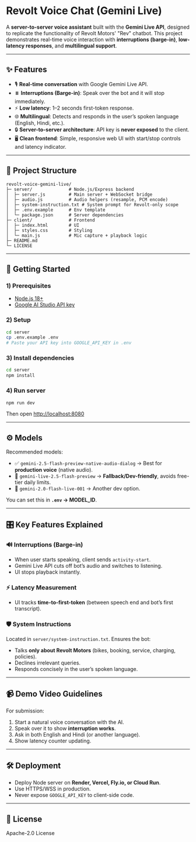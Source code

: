 # Revolt Voice Chat (Gemini Live)

A **server-to-server voice assistant** built with the **Gemini Live API**, designed to replicate the functionality of Revolt Motors' "Rev" chatbot. This project demonstrates real-time voice interaction with **interruptions (barge-in)**, **low-latency responses**, and **multilingual support**.

---

## ✨ Features
- 🎙️ **Real-time conversation** with Google Gemini Live API.
- ⏸️ **Interruptions (Barge-in)**: Speak over the bot and it will stop immediately.
- ⚡ **Low latency**: 1–2 seconds first-token response.
- 🌐 **Multilingual**: Detects and responds in the user’s spoken language (English, Hindi, etc.).
- 🔒 **Server-to-server architecture**: API key is **never exposed** to the client.
- 🖥️ **Clean frontend**: Simple, responsive web UI with start/stop controls and latency indicator.

---

## 📂 Project Structure
```
revolt-voice-gemini-live/
├─ server/              # Node.js/Express backend
│  ├─ server.js         # Main server + WebSocket bridge
│  ├─ audio.js          # Audio helpers (resample, PCM encode)
│  ├─ system-instruction.txt # System prompt for Revolt-only scope
│  ├─ .env.example      # Env template
│  └─ package.json      # Server dependencies
├─ client/              # Frontend
│  ├─ index.html        # UI
│  ├─ styles.css        # Styling
│  └─ main.js           # Mic capture + playback logic
├─ README.md
└─ LICENSE
```

---

## 🚀 Getting Started

### 1) Prerequisites
- [Node.js 18+](https://nodejs.org/)
- [Google AI Studio API key](https://aistudio.google.com/)

### 2) Setup
```bash
cd server
cp .env.example .env
# Paste your API key into GOOGLE_API_KEY in .env
```

### 3) Install dependencies
```bash
cd server
npm install
```

### 4) Run server
```bash
npm run dev
```
Then open [http://localhost:8080](http://localhost:8080)

---

## ⚙️ Models
Recommended models:
- ✅ `gemini-2.5-flash-preview-native-audio-dialog` → Best for **production voice** (native audio).
- 🧪 `gemini-live-2.5-flash-preview` → **Fallback/Dev-friendly**, avoids free-tier daily limits.
- 🧪 `gemini-2.0-flash-live-001` → Another dev option.

You can set this in **`.env` → MODEL_ID**.

---

## 🎛️ Key Features Explained

### 🔊 Interruptions (Barge-in)
- When user starts speaking, client sends `activity-start`.
- Gemini Live API cuts off bot’s audio and switches to listening.
- UI stops playback instantly.

### ⚡ Latency Measurement
- UI tracks **time-to-first-token** (between speech end and bot’s first transcript).

### 🛡️ System Instructions
Located in `server/system-instruction.txt`. Ensures the bot:
- Talks **only about Revolt Motors** (bikes, booking, service, charging, policies).
- Declines irrelevant queries.
- Responds concisely in the user’s spoken language.

---

## 📹 Demo Video Guidelines
For submission:
1. Start a natural voice conversation with the AI.
2. Speak over it to show **interruption works**.
3. Ask in both English and Hindi (or another language).
4. Show latency counter updating.

---

## 🛠️ Deployment
- Deploy Node server on **Render, Vercel, Fly.io, or Cloud Run**.
- Use HTTPS/WSS in production.
- Never expose `GOOGLE_API_KEY` to client-side code.

---

## 📜 License
Apache-2.0 License
